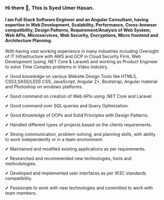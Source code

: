 ### Hi there 👋, This is Syed Umer Hasan.
#### I am Full Stack Software Engineer and an Angular Consultant, having expertise in Web Development, Scalability, Performance, Cross-browser compatibility, Design Patterns, Requirement/Analysis of Web System, Web APIs, Microservices, Web Security, Encryptions, Micro frontend and Architecture Planning.

With having vast working experience in many industries including Oversight of IT Infrastructure with AWS and GCP in Cloud Security Firm, Web Development (using .NET Core & Laravel) and working as Product Engineer to solve Time Complex problems in Video Industry.

  ✔ Good knowledge on various Website Design Tools like HTML5, CSS3,SASS/LESS CSS, JavaScript, Angular 2+, Bootstrap, Angular material and Photoshop on windows platforms.
  
  ✔ Good command on creation of Web APIs using .NET Core and Laravel.
  
  ✔ Good command over SQL queries and Query Optimization.
  
  ✔ Good Knowledge of OOPs and Solid Principles with Design Patterns.
  
  ✔ Handled different types of projects based on the clients requirements.
  
  ✔ Strong communication, problem-solving, and planning skills, with ability to work independently or in a team environment.
  
  ✔ Maintained and modified existing applications as per requirements.
  
  ✔ Researched and recommended new technologies, tools and methodologies.
  
  ✔ Developed and implemented user interfaces as per W3C standards compatibility.
  
  ✔ Passionate to work with new technologies and committed to work with team members. 

